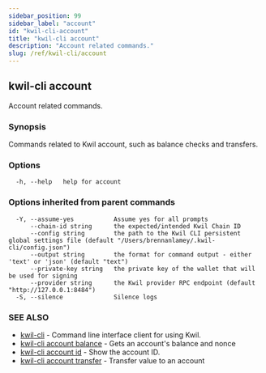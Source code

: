 ```yaml
---
sidebar_position: 99
sidebar_label: "account"
id: "kwil-cli-account"
title: "kwil-cli account"
description: "Account related commands."
slug: /ref/kwil-cli/account
---
```


## kwil-cli account

Account related commands.

### Synopsis

Commands related to Kwil account, such as balance checks and transfers.

### Options

```
  -h, --help   help for account
```

### Options inherited from parent commands

```
  -Y, --assume-yes           Assume yes for all prompts
      --chain-id string      the expected/intended Kwil Chain ID
      --config string        the path to the Kwil CLI persistent global settings file (default "/Users/brennanlamey/.kwil-cli/config.json")
      --output string        the format for command output - either 'text' or 'json' (default "text")
      --private-key string   the private key of the wallet that will be used for signing
      --provider string      the Kwil provider RPC endpoint (default "http://127.0.0.1:8484")
  -S, --silence              Silence logs
```

### SEE ALSO

* [kwil-cli](/docs/ref/kwil-cli)	 - Command line interface client for using Kwil.
* [kwil-cli account balance](/docs/ref/kwil-cli/account/balance)	 - Gets an account's balance and nonce
* [kwil-cli account id](/docs/ref/kwil-cli/account/id)	 - Show the account ID.
* [kwil-cli account transfer](/docs/ref/kwil-cli/account/transfer)	 - Transfer value to an account

